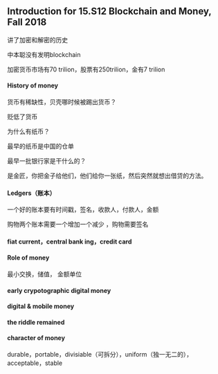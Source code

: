 ## Introduction for 15.S12 Blockchain and Money, Fall 2018

讲了加密和解密的历史

中本聪没有发明blockchain



加密货币市场有70 trilion，股票有250trilion，金有7 trilion

#### History of money

货币有稀缺性，贝壳哪时候被踢出货币？

贬低了货币

为什么有纸币？

最早的纸币是中国的仓单 

最早一批银行家是干什么的？

是金匠，你把金子给他们，他们给你一张纸，然后突然就想出借贷的方法。

#### Ledgers（账本）

一个好的账本要有时间戳，签名，收款人，付款人，金额 

购物两个账本需要一个增加一个减少 ，购物需要签名



#### fiat current，central bank ing，credit card

#### Role of money

最小交换，储值， 金额单位 

#### early crypotographic digital money

#### digital & mobile money

#### the riddle remained

#### character of money

durable，portable，divisiable（可拆分），uniform（独一无二的），acceptable，stable